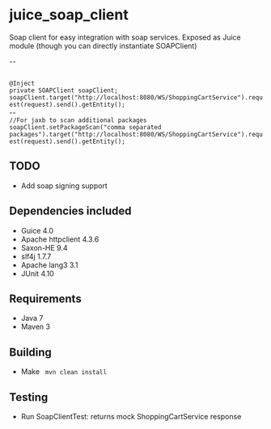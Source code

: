 juice_soap_client
============================
Soap client for easy integration with soap services. Exposed as Juice module (though you can directly instantiate SOAPClient)

--

<code>
@Inject
private SOAPClient soapClient;
soapClient.target("http://localhost:8080/WS/ShoppingCartService").request(request).send().getEntity();
</code>
--

<code>
//For jaxb to scan additional packages 
soapClient.setPackageScan("comma separated packages").target("http://localhost:8080/WS/ShoppingCartService").request(request).send().getEntity();
</code>

TODO
--------------
- Add soap signing support


Dependencies included
---------------------
- Guice 4.0
- Apache httpclient 4.3.6
- Saxon-HE 9.4
- slf4j 1.7.7
- Apache lang3 3.1  
- JUnit 4.10

Requirements
------------
- Java 7
- Maven 3

Building
--------
- Make  <code> mvn clean install </code>

Testing
---------------
- Run SoapClientTest: returns mock ShoppingCartService response


